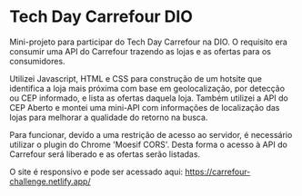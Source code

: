 # Tech Day Carrefour DIO

Mini-projeto para participar do Tech Day Carrefour na DIO.
O requisito era consumir uma API do Carrefour trazendo as lojas e as ofertas para os consumidores.

Utilizei Javascript, HTML e CSS para construção de um hotsite que identifica a loja mais próxima com base em geolocalização, por detecção ou CEP informado, e lista as ofertas daquela loja.
Também utilizei a API do CEP Aberto e montei uma mini-API com informações de localização das lojas para melhorar a qualidade do retorno na busca.

Para funcionar, devido a uma restrição de acesso ao servidor, é necessário utilizar o plugin do Chrome 'Moesif CORS'.
Desta forma o acesso à API do Carrefour será liberado e as ofertas serão listadas.

O site é responsivo e pode ser acessado aqui:
https://carrefour-challenge.netlify.app/
